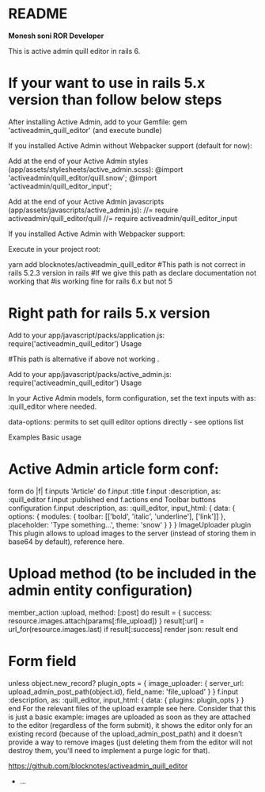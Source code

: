 # README
 **Monesh soni ROR Developer**
 
 
This is active admin quill editor in rails 6.
# If your want to use in rails 5.x version than follow below steps

After installing Active Admin, add to your Gemfile: gem 'activeadmin_quill_editor' (and execute bundle)

If you installed Active Admin without Webpacker support (default for now):

Add at the end of your Active Admin styles (app/assets/stylesheets/active_admin.scss):
@import 'activeadmin/quill_editor/quill.snow';
@import 'activeadmin/quill_editor_input';

Add at the end of your Active Admin javascripts (app/assets/javascripts/active_admin.js):
//= require activeadmin/quill_editor/quill
//= require activeadmin/quill_editor_input

If you installed Active Admin with Webpacker support:

Execute in your project root:

yarn add blocknotes/activeadmin_quill_editor
#This path is not correct in rails 5.2.3 version in rails 
#If we give this path as declare documentation not working that #is working fine for rails 6.x but not 5
<h1> Right path for rails 5.x version</h1>
Add to your app/javascript/packs/application.js:
require('activeadmin_quill_editor')
Usage

#This path is alternative if above not working .

Add to your app/javascript/packs/active_admin.js:
require('activeadmin_quill_editor')
Usage

In your Active Admin models, form configuration, set the text inputs with as: :quill_editor where needed.

data-options: permits to set quill editor options directly - see options list

Examples
Basic usage
# Active Admin article form conf:
  form do |f|
    f.inputs 'Article' do
      f.input :title
      f.input :description, as: :quill_editor
      f.input :published
    end
    f.actions
  end
Toolbar buttons configuration
f.input :description, as: :quill_editor, input_html: { data: { options: { modules: { toolbar: [['bold', 'italic', 'underline'], ['link']] }, placeholder: 'Type something...', theme: 'snow' } } }
ImageUploader plugin
This plugin allows to upload images to the server (instead of storing them in base64 by default), reference here.

# Upload method (to be included in the admin entity configuration)
member_action :upload, method: [:post] do
  result = { success: resource.images.attach(params[:file_upload]) }
  result[:url] = url_for(resource.images.last) if result[:success]
  render json: result
end
# Form field
unless object.new_record?
  plugin_opts = { image_uploader: { server_url: upload_admin_post_path(object.id), field_name: 'file_upload' } }
  f.input :description, as: :quill_editor, input_html: { data: { plugins: plugin_opts } }
end
For the relevant files of the upload example see here. Consider that this is just a basic example: images are uploaded as soon as they are attached to the editor (regardless of the form submit), it shows the editor only for an existing record (because of the upload_admin_post_path) and it doesn't provide a way to remove images (just deleting them from the editor will not destroy them, you'll need to implement a purge logic for that).

https://github.com/blocknotes/activeadmin_quill_editor
* ...
